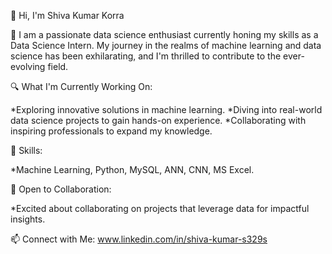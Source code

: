 👋 Hi, I'm Shiva Kumar Korra

🚀 I am a passionate data science enthusiast currently honing my skills as a Data Science Intern. My journey in the realms of machine learning and data science has been exhilarating, and I'm thrilled to contribute to the ever-evolving field.

🔍 What I'm Currently Working On:

*Exploring innovative solutions in machine learning. *Diving into real-world data science projects to gain hands-on experience. *Collaborating with inspiring professionals to expand my knowledge.

🌱 Skills:

*Machine Learning, Python, MySQL, ANN, CNN, MS Excel.

🤝 Open to Collaboration:

*Excited about collaborating on projects that leverage data for impactful insights.

📫 Connect with Me: www.linkedin.com/in/shiva-kumar-s329s

